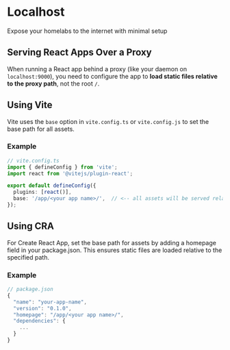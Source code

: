 # Localhost

Expose your homelabs to the internet with minimal setup

## Serving React Apps Over a Proxy

When running a React app behind a proxy (like your daemon on `localhost:9000`), you need to configure the app to **load static files relative to the proxy path**, not the root `/`.  

##  Using Vite

Vite uses the `base` option in `vite.config.ts` or `vite.config.js` to set the base path for all assets.

### Example

```ts
// vite.config.ts
import { defineConfig } from 'vite';
import react from '@vitejs/plugin-react';

export default defineConfig({
  plugins: [react()],
  base: '/app/<your app name>/',  // <-- all assets will be served relative to this path
});
```

## Using CRA

For Create React App, set the base path for assets by adding a homepage field in your package.json. This ensures static files are loaded relative to the specified path.

### Example

```ts
// package.json
{
  "name": "your-app-name",
  "version": "0.1.0",
  "homepage": "/app/<your app name>/",
  "dependencies": {
    ...
  }
}
```
